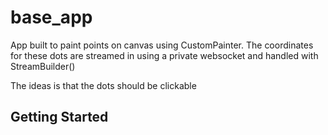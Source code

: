 # base_app

App built to paint points on canvas using CustomPainter. 
The coordinates for these dots are streamed in using a private websocket and handled with StreamBuilder()

The ideas is that the dots should be clickable

## Getting Started


